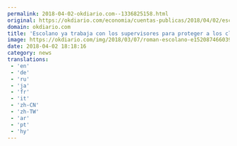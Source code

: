 ```yaml
---
permalink: 2018-04-02-okdiario.com--1336825158.html
original: https://okdiario.com/economia/cuentas-publicas/2018/04/02/escolano-ya-trabaja-supervisores-proteger-clientes-creciente-banca-sombra-2054886
domain: okdiario.com
title: 'Escolano ya trabaja con los supervisores para proteger a los clientes ante la creciente ''banca en la sombra'''
image: https://okdiario.com/img/2018/03/07/roman-escolano-e1520874660391.jpg
date: 2018-04-02 18:18:16
category: news
translations: 
 - 'en'
 - 'de'
 - 'ru'
 - 'ja'
 - 'fr'
 - 'it'
 - 'zh-CN'
 - 'zh-TW'
 - 'ar'
 - 'pt'
 - 'hy'
---
```



